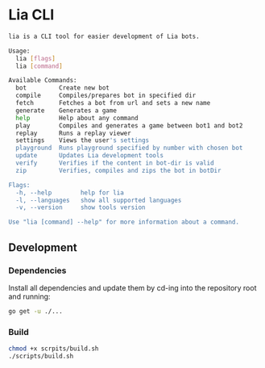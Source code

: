# Lia CLI
```bash
lia is a CLI tool for easier development of Lia bots.

Usage:
  lia [flags]
  lia [command]

Available Commands:
  bot         Create new bot
  compile     Compiles/prepares bot in specified dir
  fetch       Fetches a bot from url and sets a new name
  generate    Generates a game
  help        Help about any command
  play        Compiles and generates a game between bot1 and bot2
  replay      Runs a replay viewer
  settings    Views the user's settings
  playground  Runs playground specified by number with chosen bot
  update      Updates Lia development tools
  verify      Verifies if the content in bot-dir is valid
  zip         Verifies, compiles and zips the bot in botDir

Flags:
  -h, --help        help for lia
  -l, --languages   show all supported languages
  -v, --version     show tools version

Use "lia [command] --help" for more information about a command.
```


## Development
### Dependencies
Install all dependencies and update them by cd-ing into the repository
root and running:
```bash
go get -u ./...
```

### Build
```bash
chmod +x scrpits/build.sh
./scripts/build.sh
```

